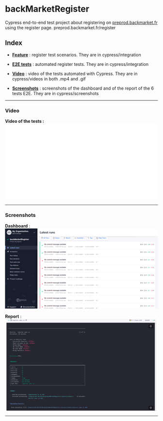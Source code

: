 # backMarketRegister

Cypress end-to-end test project about registering on [preprod.backmarket.fr](https://preprod.backmarket.fr/register) using the register page. preprod.backmarket.fr/register

## Index

* [**Feature**](cypress/integration/register.feature) : register test scenarios. They are in cypress/integration

* [**E2E tests**](cypress/integration/register.spec.js) : automated register tests. They are in cypress/integration

* [**Video**](#Video) : video of the tests automated with Cypress. They are in cypress/videos in both .mp4 and .gif

* [**Screenshots**](#Screenshots) : screenshots of the dashboard and of the report of the 6 tests E2E. They are in cypress/screenshots

- - - - - - - - - - - - - - - - - - - - - - - - - - - - - - -

### Video

**Video of the tests :**
![Video](cypress/videos/register.spec.js.gif)

- - - - - - - - - - - - - - - - - - - - - - - - - - - - - - -

### Screenshots

**Dashboard** :
![dashboard](cypress/screenshots/dashboardBackMarketRegistration.png)

**Report** :
![**report**](cypress/screenshots/reportBlackMarketregister.png)

- - - - - - - - - - - - - - - - - - - - - - - - - - - - - - -
